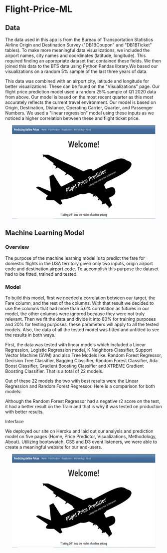 # Flight-Price-ML

## Data

The data used in this app is from the Bureau of Transportation Statistics Airline Origin and Destination Survey ("DB1BCoupon" and "DB1BTicket" tables). To make more meaningful data visualizations, we included the airport names, city names and coordinates (latitude, longitude). This required finding an appropriate dataset that contained these fields. We then joined this data to the BTS data using Python Pandas library.We based our visualizations on a random 5% sample of the last three years of data. 

This data was combined with an airport city, latitude and longitude for better visualizations. These can be found on the "Visualizations" page. Our flight price prediction model used a random 25% sample of Q1 2020 data from above. Our model is based on the most recent quarter as this most accurately reflects the current travel environment. Our model is based on Origin, Destination, Distance, Operating Carrier, Quarter, and Passenger Numbers. We used a "linear regression" model using these inputs as we noticed a higher correlation between these and flight ticket price.

<p align="center">
  <img width="460" height="300" src="FPP.PNG">
</p>


## Machine Learning Model

### Overview

The purpose of the machine learning model is to predict the fare for domestic flights in the USA territory given only two inputs, origin airport code and destination airport code. To accomplish this purpose the dataset had to be fitted, trained and tested. 

### Model

To build this model, first we needed a correlation between our target, the Fare column, and the rest of the columns. With that result we decided to use the columns that had more than 5.6% correlation as futures in our model, the other columns were ignored because they were not truly relevant. Then we fit the data and divide it into 80% for training purposes and 20% for testing purposes, these parameters will apply to all the tested models. Also, the data of all the tested model was fitted and unfitted to see the results in both ways. 

First, the data was tested with linear models which included a Linear Regression, Logistic Regression model, K Neighbors Classifier, Support Vector Machine (SVM) and also Tree Models like: Random Forest Regressor, Decision Tree Classifier, Bagging Classifier, Random Forest Classifier, Ada Boost Classifier, Gradient Boosting Classifier and XTREME Gradient Boosting Classifier. That is a total of 22 models. 

Out of these 22 models the two with best results were the Linear Regression and Random Forest Regressor. Here is a comparison for both models: 


Although the Random Forest Regressor had a negative r2 score on the test, it had a better result on the Train and that is why it was tested on production with better results. 

Interface

We deployed our site on Heroku and laid out our analysis and prediction model on five pages (Home, Price Predictor, Visualizations, Methodology, About). Utilizing bootswatch, CSS and D3 event listeners, we were able to create a meaningful website for our end-users.

<p align="center">
  <img width="460" height="300" src="FPP.PNG">
</p>
